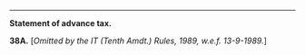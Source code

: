 ****

**Statement of advance tax.**

**38A.** [_Omitted by the IT (Tenth Amdt.) Rules, 1989, w.e.f. 13-9-1989._]
